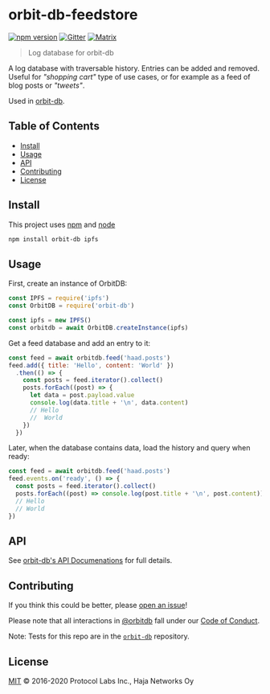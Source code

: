 # orbit-db-feedstore

[![npm version](https://badge.fury.io/js/orbit-db-feedstore.svg)](https://badge.fury.io/js/orbit-db-feedstore)
[![Gitter](https://img.shields.io/gitter/room/nwjs/nw.js.svg)](https://gitter.im/orbitdb/Lobby) [![Matrix](https://img.shields.io/badge/matrix-%23orbitdb%3Apermaweb.io-blue.svg)](https://riot.permaweb.io/#/room/#orbitdb:permaweb.io) 

> Log database for orbit-db

A log database with traversable history. Entries can be added and removed. Useful for *"shopping cart"* type of use cases, or for example as a feed of blog posts or *"tweets"*.

Used in [orbit-db](https://github.com/haadcode/orbit-db).

## Table of Contents

- [Install](#install)
- [Usage](#usage)
- [API](#api)
- [Contributing](#contributing)
- [License](#license)

## Install

This project uses [npm](https://npmjs.com) and [node](https://nodejs.org)

```sh
npm install orbit-db ipfs
```

## Usage

First, create an instance of OrbitDB:

```javascript
const IPFS = require('ipfs')
const OrbitDB = require('orbit-db')

const ipfs = new IPFS()
const orbitdb = await OrbitDB.createInstance(ipfs)
```

Get a feed database and add an entry to it:

```javascript
const feed = await orbitdb.feed('haad.posts')
feed.add({ title: 'Hello', content: 'World' })
  .then(() => {
    const posts = feed.iterator().collect()
    posts.forEach((post) => {
      let data = post.payload.value
      console.log(data.title + '\n', data.content)
      // Hello
      //  World   
    })
  })
```

Later, when the database contains data, load the history and query when ready:

```javascript
const feed = await orbitdb.feed('haad.posts')
feed.events.on('ready', () => {
  const posts = feed.iterator().collect()
  posts.forEach((post) => console.log(post.title + '\n', post.content))
  // Hello
  // World  
})
```

## API

See [orbit-db's API Documenations](https://github.com/orbitdb/orbit-db/blob/master/API.md#feedname) for full details.

## Contributing

If you think this could be better, please [open an issue](https://github.com/orbitdb/orbit-db-feedstore/issues/new)!

Please note that all interactions in [@orbitdb](https://github.com/orbitdb) fall under our [Code of Conduct](CODE_OF_CONDUCT.md).

Note: Tests for this repo are in the [`orbit-db`](https://github.com/orbitdb/orbit-db) repository.

## License

[MIT](LICENSE) © 2016-2020 Protocol Labs Inc., Haja Networks Oy

